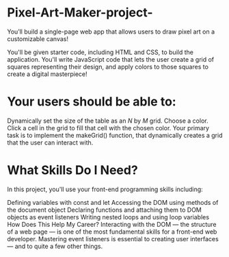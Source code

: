 # Pixel-Art-Maker-project-
You’ll build a single-page web app that allows users to draw pixel art on a customizable canvas!

You'll be given starter code, including HTML and CSS, to build the application. You'll write JavaScript code that lets the user create a grid of squares representing their design, and apply colors to those squares to create a digital masterpiece!

# Your users should be able to:

Dynamically set the size of the table as an _N_ by _M_ grid.
Choose a color.
Click a cell in the grid to fill that cell with the chosen color.
Your primary task is to implement the makeGrid() function, that dynamically creates a grid that the user can interact with.

# What Skills Do I Need?
In this project, you'll use your front-end programming skills including:

Defining variables with const and let
Accessing the DOM using methods of the document object
Declaring functions and attaching them to DOM objects as event listeners
Writing nested loops and using loop variables
How Does This Help My Career?
Interacting with the DOM — the structure of a web page — is one of the most fundamental skills for a front-end web developer. Mastering event listeners is essential to creating user interfaces — and to quite a few other things.
